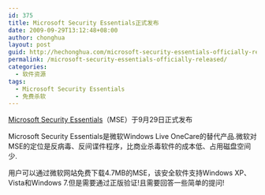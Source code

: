 ```yaml
---
id: 375
title: Microsoft Security Essentials正式发布
date: 2009-09-29T13:12:48+08:00
author: chonghua
layout: post
guid: http://hechonghua.com/microsoft-security-essentials-officially-released/
permalink: /microsoft-security-essentials-officially-released/
categories:
  - 软件资源
tags:
  - Microsoft Security Essentials
  - 免费杀软
---
```

 <a href="https://www.microsoft.com/security_essentials/default.aspx?mkt=zh-cn" target="_blank">Microsoft Security Essentials</a>（MSE）于9月29日正式发布

Microsoft Security Essentials是微软Windows Live OneCare的替代产品.微软对MSE的定位是反病毒、反间谍件程序，比商业杀毒软件的成本低、占用磁盘空间少.

用户可以通过微软网站免费下载4.7MB的MSE，该安全软件支持Windows XP、Vista和Windows 7.但是需要通过正版验证!且需要回答一些简单的提问!